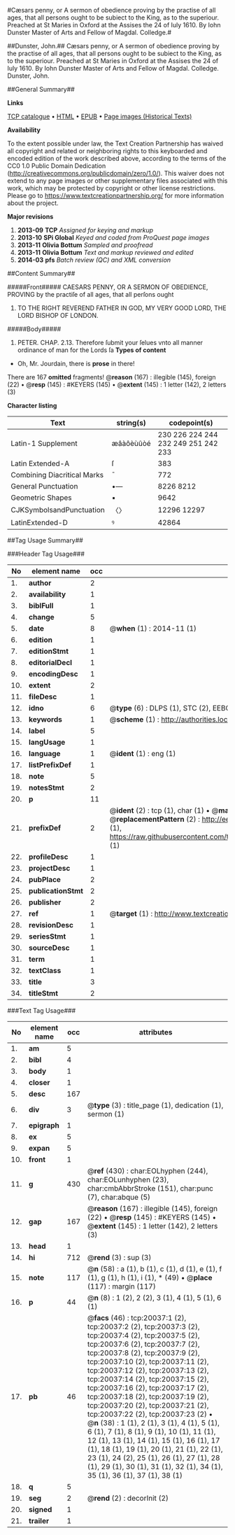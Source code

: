 #Cæsars penny, or A sermon of obedience proving by the practise of all ages, that all persons ought to be subiect to the King, as to the superiour. Preached at St Maries in Oxford at the Assises the 24 of Iuly 1610. By Iohn Dunster Master of Arts and Fellow of Magdal. Colledge.#

##Dunster, John.##
Cæsars penny, or A sermon of obedience proving by the practise of all ages, that all persons ought to be subiect to the King, as to the superiour. Preached at St Maries in Oxford at the Assises the 24 of Iuly 1610. By Iohn Dunster Master of Arts and Fellow of Magdal. Colledge.
Dunster, John.

##General Summary##

**Links**

[TCP catalogue](http://www.ota.ox.ac.uk/tcp/)  • 
[HTML](http://tei.it.ox.ac.uk/tcp/Texts-HTML/free/A20/A20980.html)  • 
[EPUB](http://tei.it.ox.ac.uk/tcp/Texts-EPUB/free/A20/A20980.epub) • 
[Page images (Historical Texts)](https://historicaltexts.jisc.ac.uk/eebo-99854610e)

**Availability**

To the extent possible under law, the Text Creation Partnership has waived all copyright and related or neighboring rights to this keyboarded and encoded edition of the work described above, according to the terms of the CC0 1.0 Public Domain Dedication (http://creativecommons.org/publicdomain/zero/1.0/). This waiver does not extend to any page images or other supplementary files associated with this work, which may be protected by copyright or other license restrictions. Please go to https://www.textcreationpartnership.org/ for more information about the project.

**Major revisions**

1. __2013-09__ __TCP__ *Assigned for keying and markup*
1. __2013-10__ __SPi Global__ *Keyed and coded from ProQuest page images*
1. __2013-11__ __Olivia Bottum__ *Sampled and proofread*
1. __2013-11__ __Olivia Bottum__ *Text and markup reviewed and edited*
1. __2014-03__ __pfs__ *Batch review (QC) and XML conversion*

##Content Summary##

#####Front#####
CAESARS PENNY, OR A SERMON OF OBEDIENCE, PROVING by the practiſe of all ages, that all perſons ought
1. TO THE RIGHT REVEREND FATHER IN GOD, MY VERY GOOD LORD, THE LORD BISHOP OF LONDON.

#####Body#####
1. PETER. CHAP. 2.13. Therefore ſubmit your ſelues vnto all manner ordinance of man for the Lords ſa
**Types of content**

  * Oh, Mr. Jourdain, there is **prose** in there!

There are 167 **omitted** fragments! 
 @__reason__ (167) : illegible (145), foreign (22)  •  @__resp__ (145) : #KEYERS (145)  •  @__extent__ (145) : 1 letter (142), 2 letters (3)

**Character listing**


|Text|string(s)|codepoint(s)|
|---|---|---|
|Latin-1 Supplement|æâàôèùûòé|230 226 224 244 232 249 251 242 233|
|Latin Extended-A|ſ|383|
|Combining             Diacritical Marks|̄|772|
|General Punctuation|•—|8226 8212|
|Geometric Shapes|▪|9642|
|CJKSymbolsandPunctuation|〈〉|12296 12297|
|LatinExtended-D|ꝰ|42864|

##Tag Usage Summary##

###Header Tag Usage###

|No|element name|occ|attributes|
|---|---|---|---|
|1.|__author__|2||
|2.|__availability__|1||
|3.|__biblFull__|1||
|4.|__change__|5||
|5.|__date__|8| @__when__ (1) : 2014-11 (1)|
|6.|__edition__|1||
|7.|__editionStmt__|1||
|8.|__editorialDecl__|1||
|9.|__encodingDesc__|1||
|10.|__extent__|2||
|11.|__fileDesc__|1||
|12.|__idno__|6| @__type__ (6) : DLPS (1), STC (2), EEBO-CITATION (1), PROQUEST (1), VID (1)|
|13.|__keywords__|1| @__scheme__ (1) : http://authorities.loc.gov/ (1)|
|14.|__label__|5||
|15.|__langUsage__|1||
|16.|__language__|1| @__ident__ (1) : eng (1)|
|17.|__listPrefixDef__|1||
|18.|__note__|5||
|19.|__notesStmt__|2||
|20.|__p__|11||
|21.|__prefixDef__|2| @__ident__ (2) : tcp (1), char (1)  •  @__matchPattern__ (2) : ([0-9\-]+):([0-9IVX]+) (1), (.+) (1)  •  @__replacementPattern__ (2) : http://eebo.chadwyck.com/downloadtiff?vid=$1&page=$2 (1), https://raw.githubusercontent.com/textcreationpartnership/Texts/master/tcpchars.xml#$1 (1)|
|22.|__profileDesc__|1||
|23.|__projectDesc__|1||
|24.|__pubPlace__|2||
|25.|__publicationStmt__|2||
|26.|__publisher__|2||
|27.|__ref__|1| @__target__ (1) : http://www.textcreationpartnership.org/docs/. (1)|
|28.|__revisionDesc__|1||
|29.|__seriesStmt__|1||
|30.|__sourceDesc__|1||
|31.|__term__|1||
|32.|__textClass__|1||
|33.|__title__|3||
|34.|__titleStmt__|2||


###Text Tag Usage###

|No|element name|occ|attributes|
|---|---|---|---|
|1.|__am__|5||
|2.|__bibl__|4||
|3.|__body__|1||
|4.|__closer__|1||
|5.|__desc__|167||
|6.|__div__|3| @__type__ (3) : title_page (1), dedication (1), sermon (1)|
|7.|__epigraph__|1||
|8.|__ex__|5||
|9.|__expan__|5||
|10.|__front__|1||
|11.|__g__|430| @__ref__ (430) : char:EOLhyphen (244), char:EOLunhyphen (23), char:cmbAbbrStroke (151), char:punc (7), char:abque (5)|
|12.|__gap__|167| @__reason__ (167) : illegible (145), foreign (22)  •  @__resp__ (145) : #KEYERS (145)  •  @__extent__ (145) : 1 letter (142), 2 letters (3)|
|13.|__head__|1||
|14.|__hi__|712| @__rend__ (3) : sup (3)|
|15.|__note__|117| @__n__ (58) : a (1), b (1), c (1), d (1), e (1), f (1), g (1), h (1), i (1), * (49)  •  @__place__ (117) : margin (117)|
|16.|__p__|44| @__n__ (8) : 1 (2), 2 (2), 3 (1), 4 (1), 5 (1), 6 (1)|
|17.|__pb__|46| @__facs__ (46) : tcp:20037:1 (2), tcp:20037:2 (2), tcp:20037:3 (2), tcp:20037:4 (2), tcp:20037:5 (2), tcp:20037:6 (2), tcp:20037:7 (2), tcp:20037:8 (2), tcp:20037:9 (2), tcp:20037:10 (2), tcp:20037:11 (2), tcp:20037:12 (2), tcp:20037:13 (2), tcp:20037:14 (2), tcp:20037:15 (2), tcp:20037:16 (2), tcp:20037:17 (2), tcp:20037:18 (2), tcp:20037:19 (2), tcp:20037:20 (2), tcp:20037:21 (2), tcp:20037:22 (2), tcp:20037:23 (2)  •  @__n__ (38) : 1 (1), 2 (1), 3 (1), 4 (1), 5 (1), 6 (1), 7 (1), 8 (1), 9 (1), 10 (1), 11 (1), 12 (1), 13 (1), 14 (1), 15 (1), 16 (1), 17 (1), 18 (1), 19 (1), 20 (1), 21 (1), 22 (1), 23 (1), 24 (2), 25 (1), 26 (1), 27 (1), 28 (1), 29 (1), 30 (1), 31 (1), 32 (1), 34 (1), 35 (1), 36 (1), 37 (1), 38 (1)|
|18.|__q__|5||
|19.|__seg__|2| @__rend__ (2) : decorInit (2)|
|20.|__signed__|1||
|21.|__trailer__|1||
